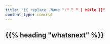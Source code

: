 ```yaml
---
title: "{{ replace .Name "-" " " | title }}"
content_type: concept
---
```


<!-- overview -->

<!-- body -->

<!-- Optional section; add links to information related to this topic. -->

## {{% heading "whatsnext" %}}
<!--Clean up ends here-->
